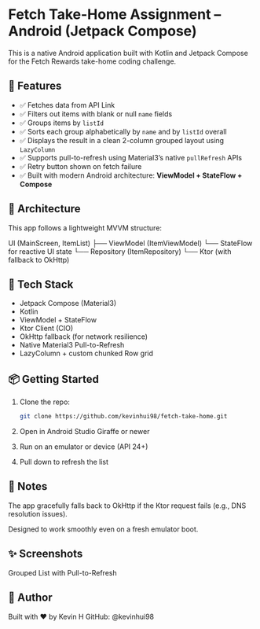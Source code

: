 # Fetch Take-Home Assignment – Android (Jetpack Compose)

This is a native Android application built with Kotlin and Jetpack Compose for the Fetch Rewards take-home coding challenge.

## 📱 Features

- ✅ Fetches data from API Link
- ✅ Filters out items with blank or null `name` fields
- ✅ Groups items by `listId`
- ✅ Sorts each group alphabetically by `name` and by `listId` overall
- ✅ Displays the result in a clean 2-column grouped layout using `LazyColumn`
- ✅ Supports pull-to-refresh using Material3’s native `pullRefresh` APIs
- ✅ Retry button shown on fetch failure
- ✅ Built with modern Android architecture: **ViewModel + StateFlow + Compose**

## 🧱 Architecture

This app follows a lightweight MVVM structure:

UI (MainScreen, ItemList) 
├── ViewModel (ItemViewModel) 
└── StateFlow for reactive UI state 
└── Repository (ItemRepository) 
└── Ktor (with fallback to OkHttp)


## 🧰 Tech Stack

- Jetpack Compose (Material3)
- Kotlin
- ViewModel + StateFlow
- Ktor Client (CIO)
- OkHttp fallback (for network resilience)
- Native Material3 Pull-to-Refresh
- LazyColumn + custom chunked Row grid

## 📦 Getting Started

1. Clone the repo:

   ```bash
   git clone https://github.com/kevinhui98/fetch-take-home.git
   ```
2. Open in Android Studio Giraffe or newer

3. Run on an emulator or device (API 24+)

4. Pull down to refresh the list

## 📝 Notes
The app gracefully falls back to OkHttp if the Ktor request fails (e.g., DNS resolution issues).

Designed to work smoothly even on a fresh emulator boot.

## ✨ Screenshots
Grouped List with Pull-to-Refresh

## 👋 Author
Built with ❤️ by Kevin H
GitHub: @kevinhui98
